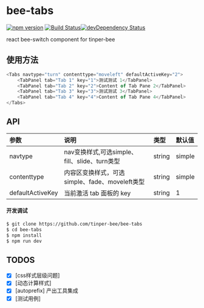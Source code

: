 # bee-tabs
[![npm version](https://img.shields.io/npm/v/bee-tabs.svg)](https://www.npmjs.com/package/bee-tabs)
[![Build Status](https://travis-ci.org/tinper-bee/bee-tabs.svg?branch=master)](https://travis-ci.org/tinper-bee/bee-tabs)[![devDependency Status](https://img.shields.io/david/dev/tinper-bee/bee-tabs.svg)](https://david-dm.org/tinper-bee/bee-tabs#info=devDependencies)


react bee-switch component for tinper-bee


## 使用方法

```js
<Tabs navtype="turn" contenttype="moveleft" defaultActiveKey="2">
	<TabPanel tab="Tab 1" key="1">测试测试 1</TabPanel>
	<TabPanel tab="Tab 2" key="2">Content of Tab Pane 2</TabPanel>
	<TabPanel tab="Tab 3" key="3">测试测试 3</TabPanel>
	<TabPanel tab="Tab 4" key="4">Content of Tab Pane 4</TabPanel>
</Tabs>
```



## API

|参数|说明|类型|默认值|
|:--|:---|:---|:---|
|navtype|nav变换样式,可选simple、fill、slide、turn类型|string|simple|
|contenttype|内容区变换样式，可选simple、fade、moveleft类型|string|simple|
|defaultActiveKey|当前激活 tab 面板的 key|string|1|

#### 开发调试

```sh
$ git clone https://github.com/tinper-bee/bee-tabs
$ cd bee-tabs
$ npm install
$ npm run dev
```

## TODOS

- [x] [css样式层级问题]
- [x] [动态计算样式]
- [x] [autoprefix] 产出工具集成
- [x] [测试用例]
